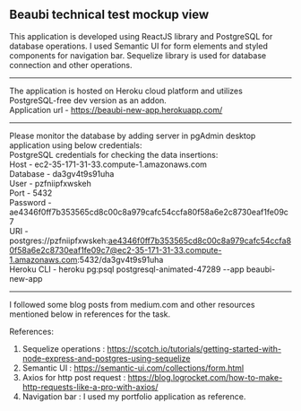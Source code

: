 Beaubi technical test mockup view
----

This application is developed using ReactJS library and PostgreSQL for database operations. I used Semantic UI for form elements and styled components for navigation bar. Sequelize library is used for database connection and other operations.

----
The application is hosted on Heroku cloud platform and utilizes PostgreSQL-free dev version as an addon.</br>
Application url - https://beaubi-new-app.herokuapp.com/

----
Please monitor the database by adding server in pgAdmin desktop application using below credentials:</br>
PostgreSQL credentials for checking the data insertions: </br>
Host - ec2-35-171-31-33.compute-1.amazonaws.com</br>
Database - da3gv4t9s91uha</br>
User - pzfniipfxwskeh</br>
Port - 5432</br>
Password - ae4346f0ff7b353565cd8c00c8a979cafc54ccfa80f58a6e2c8730eaf1fe09c7</br>
URI - postgres://pzfniipfxwskeh:ae4346f0ff7b353565cd8c00c8a979cafc54ccfa80f58a6e2c8730eaf1fe09c7@ec2-35-171-31-33.compute-1.amazonaws.com:5432/da3gv4t9s91uha</br>
Heroku CLI - heroku pg:psql postgresql-animated-47289 --app beaubi-new-app</br>

----
I followed some blog posts from medium.com and other resources mentioned below in references for the task.</br>

References:</br>

1) Sequelize operations : https://scotch.io/tutorials/getting-started-with-node-express-and-postgres-using-sequelize
2) Semantic UI : https://semantic-ui.com/collections/form.html
3) Axios for http post request : https://blog.logrocket.com/how-to-make-http-requests-like-a-pro-with-axios/
4) Navigation bar : I used my portfolio application as reference.

